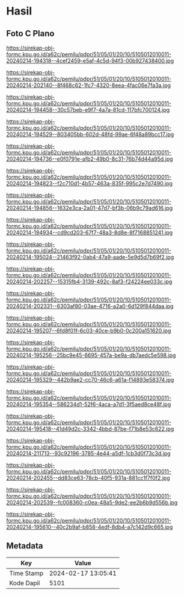 # Hasil

## Foto C Plano

https://sirekap-obj-formc.kpu.go.id/a62c/pemilu/pdpr/51/05/01/20/10/5105012010011-20240214-194318--4cef2459-e5af-4c5d-94f3-00b927438400.jpg

https://sirekap-obj-formc.kpu.go.id/a62c/pemilu/pdpr/51/05/01/20/10/5105012010011-20240214-202140--8f468c62-1fc7-4320-8eea-4fac06e7fa3a.jpg

https://sirekap-obj-formc.kpu.go.id/a62c/pemilu/pdpr/51/05/01/20/10/5105012010011-20240214-194458--30c57beb-e9f7-4a7a-81cd-117bfc700124.jpg

https://sirekap-obj-formc.kpu.go.id/a62c/pemilu/pdpr/51/05/01/20/10/5105012010011-20240214-194529--803405bb-602d-48fd-99ae-6f48a89bcc17.jpg

https://sirekap-obj-formc.kpu.go.id/a62c/pemilu/pdpr/51/05/01/20/10/5105012010011-20240214-194736--e0f0791e-afb2-49b0-8c31-76b74d44a95d.jpg

https://sirekap-obj-formc.kpu.go.id/a62c/pemilu/pdpr/51/05/01/20/10/5105012010011-20240214-194823--f2c710d1-4b57-463a-835f-995c2e7d7490.jpg

https://sirekap-obj-formc.kpu.go.id/a62c/pemilu/pdpr/51/05/01/20/10/5105012010011-20240214-194856--1632e3ca-2a01-47d7-bf3b-06b9c79ad616.jpg

https://sirekap-obj-formc.kpu.go.id/a62c/pemilu/pdpr/51/05/01/20/10/5105012010011-20240214-194934--cd9cd203-67f7-48a3-8d8e-8f7168851241.jpg

https://sirekap-obj-formc.kpu.go.id/a62c/pemilu/pdpr/51/05/01/20/10/5105012010011-20240214-195024--21463f92-0ab4-47a9-aade-5e9d5d7b69f2.jpg

https://sirekap-obj-formc.kpu.go.id/a62c/pemilu/pdpr/51/05/01/20/10/5105012010011-20240214-202257--15315fb4-3139-492c-8af3-f24224ee033c.jpg

https://sirekap-obj-formc.kpu.go.id/a62c/pemilu/pdpr/51/05/01/20/10/5105012010011-20240214-202331--6303af80-03ae-4716-a2a0-6d129f844daa.jpg

https://sirekap-obj-formc.kpu.go.id/a62c/pemilu/pdpr/51/05/01/20/10/5105012010011-20240214-195207--6fd8f01f-6c03-40ce-b9b0-0c200a151620.jpg

https://sirekap-obj-formc.kpu.go.id/a62c/pemilu/pdpr/51/05/01/20/10/5105012010011-20240214-195256--25bc9e45-6695-457a-be9a-db7aedc5e598.jpg

https://sirekap-obj-formc.kpu.go.id/a62c/pemilu/pdpr/51/05/01/20/10/5105012010011-20240214-195329--442b9ae2-cc70-46c6-a61a-f14893e58374.jpg

https://sirekap-obj-formc.kpu.go.id/a62c/pemilu/pdpr/51/05/01/20/10/5105012010011-20240214-195354--586234d1-52f6-4aca-a7d1-3f5aed8ce48f.jpg

https://sirekap-obj-formc.kpu.go.id/a62c/pemilu/pdpr/51/05/01/20/10/5105012010011-20240214-195418--41d49d2c-3342-4bbd-87be-f71b8e53c622.jpg

https://sirekap-obj-formc.kpu.go.id/a62c/pemilu/pdpr/51/05/01/20/10/5105012010011-20240214-211713--93c92196-3785-4e44-a5df-1cb3d0f73c3d.jpg

https://sirekap-obj-formc.kpu.go.id/a62c/pemilu/pdpr/51/05/01/20/10/5105012010011-20240214-202455--dd83ce63-78cb-40f5-931a-881cc1f7f0f2.jpg

https://sirekap-obj-formc.kpu.go.id/a62c/pemilu/pdpr/51/05/01/20/10/5105012010011-20240214-202539--fc008360-c0ea-48a5-9de2-ee2b6b9d556b.jpg

https://sirekap-obj-formc.kpu.go.id/a62c/pemilu/pdpr/51/05/01/20/10/5105012010011-20240214-195610--40c2b9af-b858-4edf-8db4-a7c142d9c665.jpg


## Metadata

| Key        | Value               |
| ---------- | ------------------- |
| Time Stamp | 2024-02-17 13:05:41 |
| Kode Dapil | 5101                |



